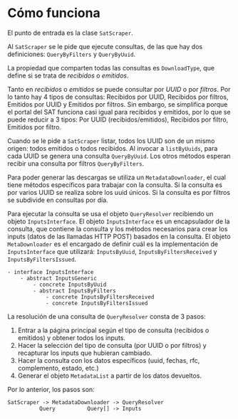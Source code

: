 # Cómo funciona

El punto de entrada es la clase `SatScraper`.

Al `SatScraper` se le pide que ejecute consultas, de las que hay dos definiciones: `QueryByFilters` y `QueryByUuid`.

La propiedad que comparten todas las consultas es `DownloadType`, que define si se trata de *recibidos* o *emitidos*.

Tanto en *recibidos* o *emitidos* se puede consultar por *UUID* o por *filtros*. Por lo tanto hay 4 tipos de consultas:
Recibidos por UUID, Recibidos por filtros, Emitidos por UUID y Emitidos por filtros.
Sin embargo, se simplifica porque el portal del SAT funciona casi igual para recibidos y emitidos, por lo que se puede
reducir a 3 tipos: Por UUID (recibidos/emitidos), Recibidos por filtro, Emitidos por filtro.

Cuando se le pide a `SatScraper` listar, todos los UUID son de un mismo origen: todos emitidos o todos recibidos.
Al invocar a `listByUuids`, para cada UUID se genera una consulta `QueryByUuid`.
Los otros métodos esperan recibir una consulta por filtros `QueryByFilters`.

Para poder generar las descargas se utiliza un `MetadataDownloader`, el cual tiene métodos específicos para trabajar
con la consulta. Si la consulta es por varios UUID se realiza sobre los uuid únicos. Si la consulta es por filtros
se subdivide en consultas por día.

Para ejecutar la consulta se usa el objeto `QueryResolver` recibiendo un objeto `InputsInterface`.
El objeto `InputsInterface` es un encapsulador de la consulta, que contiene la consulta y los métodos necesarios
para crear los inputs (datos de las llamadas HTTP POST) basados en la consulta. El objeto `MetaDownloader` es el
encargado de definir cuál es la implementación de `InputsInterface` que utilizará: `InputsByUuid`,
`InputsByFiltersReceived` y `InputsByFiltersIssued`.

```text
- interface InputsInterface
    - abstract InputsGeneric
        - concrete InputsByUuid
        - abstract InputsByFilters
            - concrete InputsByFiltersReceived
            - concrete InputsByFiltersIssued
```

La resolución de una consulta de `QueryResolver` consta de 3 pasos:

1. Entrar a la página principal según el tipo de consulta (recibidos o emitidos) y obtener todos los inputs.
1. Hacer la selección del tipo de consulta (por UUID o por filtros) y recapturar los inputs que hubieran cambiado.
1. Hacer la consulta con los datos específicos (uuid, fechas, rfc, complemento, estado, etc.)
1. Generar el objeto `MetadataList` a partir de los datos devueltos.

Por lo anterior, los pasos son:

```text
SatScraper -> MetadataDownloader -> QueryResolver
          Query          Query[] -> Inputs
```

